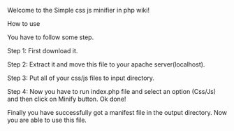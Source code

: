 Welcome to the Simple css js minifier in php wiki! 

How to use

You have to follow some step.

Step 1: First download it.

Step 2: Extract it and move this file to your apache server(localhost).

Step 3: Put all of your css/js files to input directory.

Step 4: Now you have to run index.php file and select an option (Css/Js) and then click on Minify button.
Ok done!

Finally you have successfully got a manifest file in the output directory.
Now you are able to use this file.
